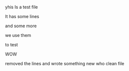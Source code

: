 yhis Is a test file

It has some lines

and some more

we use them

to test

WOW

removed the lines
and wrote something new
who
clean file

